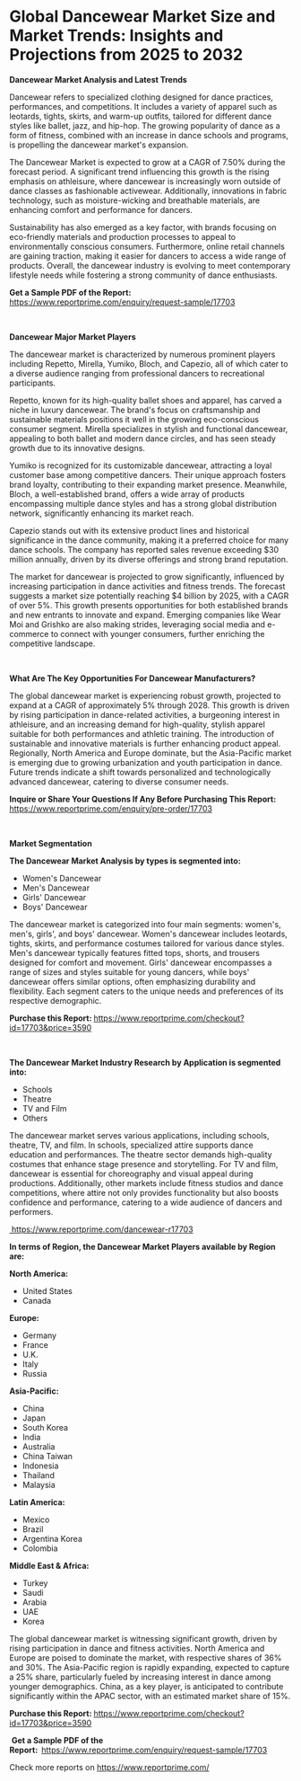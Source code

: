 <p><h1>Global Dancewear Market Size and Market Trends: Insights and Projections from 2025 to 2032</h1></p><p><strong>Dancewear Market Analysis and Latest Trends</strong></p>
<p><p>Dancewear refers to specialized clothing designed for dance practices, performances, and competitions. It includes a variety of apparel such as leotards, tights, skirts, and warm-up outfits, tailored for different dance styles like ballet, jazz, and hip-hop. The growing popularity of dance as a form of fitness, combined with an increase in dance schools and programs, is propelling the dancewear market's expansion.</p><p>The Dancewear Market is expected to grow at a CAGR of 7.50% during the forecast period. A significant trend influencing this growth is the rising emphasis on athleisure, where dancewear is increasingly worn outside of dance classes as fashionable activewear. Additionally, innovations in fabric technology, such as moisture-wicking and breathable materials, are enhancing comfort and performance for dancers.</p><p>Sustainability has also emerged as a key factor, with brands focusing on eco-friendly materials and production processes to appeal to environmentally conscious consumers. Furthermore, online retail channels are gaining traction, making it easier for dancers to access a wide range of products. Overall, the dancewear industry is evolving to meet contemporary lifestyle needs while fostering a strong community of dance enthusiasts.</p></p>
<p><strong>Get a Sample PDF of the Report:&nbsp;</strong> <a href="https://www.reportprime.com/enquiry/request-sample/17703?utm_campaign=3517&utm_medium=2&utm_source=Github&utm_content=ia&utm_term=18032025&utm_id=dancewear">https://www.reportprime.com/enquiry/request-sample/17703</a></p>
<p>&nbsp;</p>
<p><strong>Dancewear Major Market Players</strong></p>
<p><p>The dancewear market is characterized by numerous prominent players including Repetto, Mirella, Yumiko, Bloch, and Capezio, all of which cater to a diverse audience ranging from professional dancers to recreational participants. </p><p>Repetto, known for its high-quality ballet shoes and apparel, has carved a niche in luxury dancewear. The brand's focus on craftsmanship and sustainable materials positions it well in the growing eco-conscious consumer segment. Mirella specializes in stylish and functional dancewear, appealing to both ballet and modern dance circles, and has seen steady growth due to its innovative designs.</p><p>Yumiko is recognized for its customizable dancewear, attracting a loyal customer base among competitive dancers. Their unique approach fosters brand loyalty, contributing to their expanding market presence. Meanwhile, Bloch, a well-established brand, offers a wide array of products encompassing multiple dance styles and has a strong global distribution network, significantly enhancing its market reach.</p><p>Capezio stands out with its extensive product lines and historical significance in the dance community, making it a preferred choice for many dance schools. The company has reported sales revenue exceeding $30 million annually, driven by its diverse offerings and strong brand reputation.</p><p>The market for dancewear is projected to grow significantly, influenced by increasing participation in dance activities and fitness trends. The forecast suggests a market size potentially reaching $4 billion by 2025, with a CAGR of over 5%. This growth presents opportunities for both established brands and new entrants to innovate and expand. Emerging companies like Wear Moi and Grishko are also making strides, leveraging social media and e-commerce to connect with younger consumers, further enriching the competitive landscape.</p></p>
<p>&nbsp;</p>
<p><strong>What Are The Key Opportunities For Dancewear Manufacturers?</strong></p>
<p><p>The global dancewear market is experiencing robust growth, projected to expand at a CAGR of approximately 5% through 2028. This growth is driven by rising participation in dance-related activities, a burgeoning interest in athleisure, and an increasing demand for high-quality, stylish apparel suitable for both performances and athletic training. The introduction of sustainable and innovative materials is further enhancing product appeal. Regionally, North America and Europe dominate, but the Asia-Pacific market is emerging due to growing urbanization and youth participation in dance. Future trends indicate a shift towards personalized and technologically advanced dancewear, catering to diverse consumer needs.</p></p>
<p><strong>Inquire or Share Your Questions If Any Before Purchasing This Report:</strong> <a href="https://www.reportprime.com/enquiry/pre-order/17703?utm_campaign=3517&utm_medium=2&utm_source=Github&utm_content=ia&utm_term=18032025&utm_id=dancewear">https://www.reportprime.com/enquiry/pre-order/17703</a></p>
<p>&nbsp;</p>
<p><strong>Market Segmentation</strong></p>
<p><strong>The Dancewear Market Analysis by types is segmented into:</strong></p>
<p><ul><li>Women's Dancewear</li><li>Men's Dancewear</li><li>Girls' Dancewear</li><li>Boys' Dancewear</li></ul></p>
<p><p>The dancewear market is categorized into four main segments: women's, men's, girls', and boys' dancewear. Women's dancewear includes leotards, tights, skirts, and performance costumes tailored for various dance styles. Men's dancewear typically features fitted tops, shorts, and trousers designed for comfort and movement. Girls' dancewear encompasses a range of sizes and styles suitable for young dancers, while boys' dancewear offers similar options, often emphasizing durability and flexibility. Each segment caters to the unique needs and preferences of its respective demographic.</p></p>
<p><strong>Purchase this Report:&nbsp;</strong><a href="https://www.reportprime.com/checkout?id=17703&price=3590&utm_campaign=3517&utm_medium=2&utm_source=Github&utm_content=ia&utm_term=18032025&utm_id=dancewear">https://www.reportprime.com/checkout?id=17703&price=3590</a></p>
<p>&nbsp;</p>
<p><strong>The Dancewear Market Industry Research by Application is segmented into:</strong></p>
<p><ul><li>Schools</li><li>Theatre</li><li>TV and Film</li><li>Others</li></ul></p>
<p><p>The dancewear market serves various applications, including schools, theatre, TV, and film. In schools, specialized attire supports dance education and performances. The theatre sector demands high-quality costumes that enhance stage presence and storytelling. For TV and film, dancewear is essential for choreography and visual appeal during productions. Additionally, other markets include fitness studios and dance competitions, where attire not only provides functionality but also boosts confidence and performance, catering to a wide audience of dancers and performers.</p></p>
<p><a href="https://www.reportprime.com/dancewear-r17703?utm_campaign=3517&utm_medium=2&utm_source=Github&utm_content=ia&utm_term=18032025&utm_id=dancewear">&nbsp;https://www.reportprime.com/dancewear-r17703</a></p>
<p><strong>In terms of Region, the Dancewear Market Players available by Region are:</strong></p>
<p>
    <p> <strong> North America: </strong>
        <ul>
            <li>United States</li>
            <li>Canada</li>
        </ul>
        </p> 
    <p> <strong> Europe: </strong>
        <ul>
            <li>Germany</li>
            <li>France</li>
            <li>U.K.</li>
            <li>Italy</li>
            <li>Russia</li>
        </ul>
        </p> 
    <p> <strong> Asia-Pacific: </strong>
        <ul>
            <li>China</li>
            <li>Japan</li>
            <li>South Korea</li>
            <li>India</li>
            <li>Australia</li>
            <li>China Taiwan</li>
            <li>Indonesia</li>
            <li>Thailand</li>
            <li>Malaysia</li>
        </ul>
        </p> 
    <p> <strong> Latin America: </strong>
        <ul>
            <li>Mexico</li>
            <li>Brazil</li>
            <li>Argentina Korea</li>
            <li>Colombia</li>
        </ul>
        </p> 
    <p> <strong> Middle East & Africa: </strong>
        <ul>
            <li>Turkey</li>
            <li>Saudi</li>
            <li>Arabia</li>
            <li>UAE</li>
            <li>Korea</li>
        </ul>
    </p>
    </p>
<p><p>The global dancewear market is witnessing significant growth, driven by rising participation in dance and fitness activities. North America and Europe are poised to dominate the market, with respective shares of 36% and 30%. The Asia-Pacific region is rapidly expanding, expected to capture a 25% share, particularly fueled by increasing interest in dance among younger demographics. China, as a key player, is anticipated to contribute significantly within the APAC sector, with an estimated market share of 15%.</p></p>
<p><strong>Purchase this Report: </strong><a href="https://www.reportprime.com/checkout?id=17703&price=3590&utm_campaign=3517&utm_medium=2&utm_source=Github&utm_content=ia&utm_term=18032025&utm_id=dancewear">https://www.reportprime.com/checkout?id=17703&price=3590</a></p>
<p>&nbsp;<strong>Get a Sample PDF of the Report:&nbsp;&nbsp;</strong><a href="https://www.reportprime.com/enquiry/request-sample/17703?utm_campaign=3517&utm_medium=2&utm_source=Github&utm_content=ia&utm_term=18032025&utm_id=dancewear">https://www.reportprime.com/enquiry/request-sample/17703</a></p>
<p><strong></strong></p>
<p>Check more reports on <a href="https://www.reportprime.com/?utm_campaign=3517&utm_medium=2&utm_source=Github&utm_content=ia&utm_term=18032025&utm_id=dancewear">https://www.reportprime.com/</a></p>